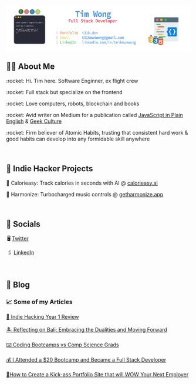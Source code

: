<img align="center" src="https://raw.githubusercontent.com/T31K/T31K/master/BG%20linkedin%20NEW.jpg"/>   

## 🤙🏻 About Me 
<p>:rocket: Hi. Tim here. Software Enginner, ex flight crew</p> 
<p>:rocket: Full stack but specialize on the frontend</p>
<p>:rocket: Love computers, robots, blockchain and books</p>
<p>:rocket: Avid writer on Medium for a publication called <a href="https://javascript.plainenglish.io/">JavaScript in Plain English</a> & <a href="https://medium.com/geekculture">Geek Culture </a></p>
<p>:rocket: Firm believer of Atomic Habits, trusting that consistent hard work & good habits can develop into any formidable skill anywhere </p>

<br>

## 📱 Indie Hacker Projects
<p> 🍔 Calorieasy: Track calories in seconds with AI @ <a href="https://calorieasy.ai">calorieasy.ai</a></p>
<p> 🎹 Harmonize: Turbocharged music controls @ <a href="https://getharmonize">getharmonize.app</a></p>

<br>


## :key: Socials
<p>  🖥 <a href="https://twitter.com/t31kx">Twitter</a></p>
<p>  🖇 <a href="https://linkedin.com/in/teikmunwong">LinkedIn</a></p>

<br>

## 📖 Blog
### 📈 Some of my Articles 
<a target="_blank" href="https://medium.com/@t31k/indie-hacking-year-1-review-0d695880ebfb">👾 Indie Hacking Year 1 Review</a><br/><br/>
<a target="_blank" href="https://t31k.medium.com/balancing-bali-escaping-reality-or-losing-yourself-5afecda90a35">🏝️ Reflecting on Bali: Embracing the Dualities and Moving Forward</a><br/><br/>
<a target="_blank" href="https://medium.com/geekculture/coding-bootcamps-vs-comp-science-grads-e16b5a246aaa">⌨️ Coding Bootcamps vs Comp Science Grads</a><br/><br/>
<a target="_blank" href="https://javascript.plainenglish.io/i-became-a-developer-with-a-20-bootcamp-32c776eaba13">💰 I Attended a $20 Bootcamp and Became a Full Stack Developer</a><br/><br/>
<a target="_blank" href="https://javascript.plainenglish.io/how-to-create-a-kick-ass-portfolio-site-that-will-wow-your-next-employer-5e5e2009222">💼How to Create a Kick-ass Portfolio Site that will WOW Your Next Employer</a>



